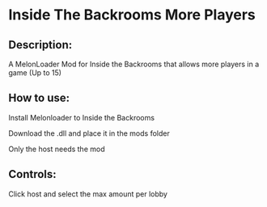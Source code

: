 # Inside The Backrooms More Players
## Description:
A MelonLoader Mod for Inside the Backrooms that allows more players in a game (Up to 15)

## How to use:
  Install Melonloader to Inside the Backrooms
  
  Download the .dll and place it in the mods folder 
  
  Only the host needs the mod

## Controls:
  Click host and select the max amount per lobby
